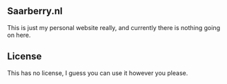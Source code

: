 ## Saarberry.nl

This is just my personal website really, and currently there is nothing going on here.

## License

This has no license, I guess you can use it however you please.
